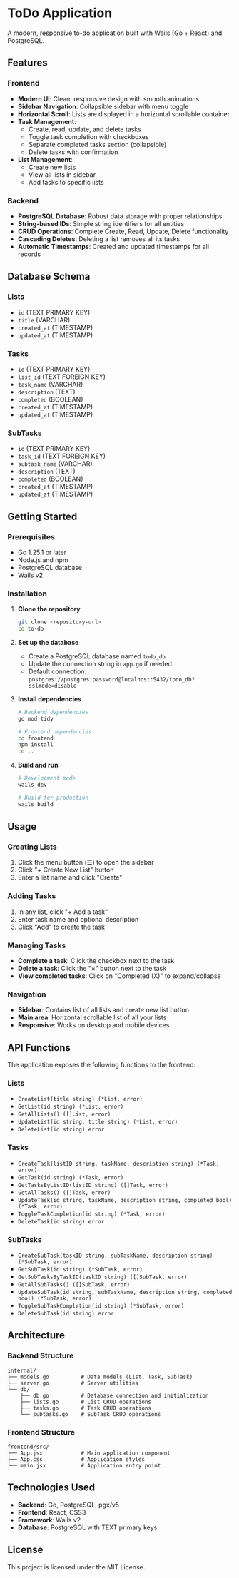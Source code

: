 # ToDo Application

A modern, responsive to-do application built with Wails (Go + React) and PostgreSQL.

## Features

### Frontend
- **Modern UI**: Clean, responsive design with smooth animations
- **Sidebar Navigation**: Collapsible sidebar with menu toggle
- **Horizontal Scroll**: Lists are displayed in a horizontal scrollable container
- **Task Management**: 
  - Create, read, update, and delete tasks
  - Toggle task completion with checkboxes
  - Separate completed tasks section (collapsible)
  - Delete tasks with confirmation
- **List Management**:
  - Create new lists
  - View all lists in sidebar
  - Add tasks to specific lists

### Backend
- **PostgreSQL Database**: Robust data storage with proper relationships
- **String-based IDs**: Simple string identifiers for all entities
- **CRUD Operations**: Complete Create, Read, Update, Delete functionality
- **Cascading Deletes**: Deleting a list removes all its tasks
- **Automatic Timestamps**: Created and updated timestamps for all records

## Database Schema

### Lists
- `id` (TEXT PRIMARY KEY)
- `title` (VARCHAR)
- `created_at` (TIMESTAMP)
- `updated_at` (TIMESTAMP)

### Tasks
- `id` (TEXT PRIMARY KEY)
- `list_id` (TEXT FOREIGN KEY)
- `task_name` (VARCHAR)
- `description` (TEXT)
- `completed` (BOOLEAN)
- `created_at` (TIMESTAMP)
- `updated_at` (TIMESTAMP)

### SubTasks
- `id` (TEXT PRIMARY KEY)
- `task_id` (TEXT FOREIGN KEY)
- `subtask_name` (VARCHAR)
- `description` (TEXT)
- `completed` (BOOLEAN)
- `created_at` (TIMESTAMP)
- `updated_at` (TIMESTAMP)

## Getting Started

### Prerequisites
- Go 1.25.1 or later
- Node.js and npm
- PostgreSQL database
- Wails v2

### Installation

1. **Clone the repository**
   ```bash
   git clone <repository-url>
   cd to-do
   ```

2. **Set up the database**
   - Create a PostgreSQL database named `todo_db`
   - Update the connection string in `app.go` if needed
   - Default connection: `postgres://postgres:password@localhost:5432/todo_db?sslmode=disable`

3. **Install dependencies**
   ```bash
   # Backend dependencies
   go mod tidy
   
   # Frontend dependencies
   cd frontend
   npm install
   cd ..
   ```

4. **Build and run**
   ```bash
   # Development mode
   wails dev
   
   # Build for production
   wails build
   ```

## Usage

### Creating Lists
1. Click the menu button (☰) to open the sidebar
2. Click "+ Create New List" button
3. Enter a list name and click "Create"

### Adding Tasks
1. In any list, click "+ Add a task"
2. Enter task name and optional description
3. Click "Add" to create the task

### Managing Tasks
- **Complete a task**: Click the checkbox next to the task
- **Delete a task**: Click the "×" button next to the task
- **View completed tasks**: Click on "Completed (X)" to expand/collapse

### Navigation
- **Sidebar**: Contains list of all lists and create new list button
- **Main area**: Horizontal scrollable list of all your lists
- **Responsive**: Works on desktop and mobile devices

## API Functions

The application exposes the following functions to the frontend:

### Lists
- `CreateList(title string) (*List, error)`
- `GetList(id string) (*List, error)`
- `GetAllLists() ([]List, error)`
- `UpdateList(id string, title string) (*List, error)`
- `DeleteList(id string) error`

### Tasks
- `CreateTask(listID string, taskName, description string) (*Task, error)`
- `GetTask(id string) (*Task, error)`
- `GetTasksByListID(listID string) ([]Task, error)`
- `GetAllTasks() ([]Task, error)`
- `UpdateTask(id string, taskName, description string, completed bool) (*Task, error)`
- `ToggleTaskCompletion(id string) (*Task, error)`
- `DeleteTask(id string) error`

### SubTasks
- `CreateSubTask(taskID string, subTaskName, description string) (*SubTask, error)`
- `GetSubTask(id string) (*SubTask, error)`
- `GetSubTasksByTaskID(taskID string) ([]SubTask, error)`
- `GetAllSubTasks() ([]SubTask, error)`
- `UpdateSubTask(id string, subTaskName, description string, completed bool) (*SubTask, error)`
- `ToggleSubTaskCompletion(id string) (*SubTask, error)`
- `DeleteSubTask(id string) error`

## Architecture

### Backend Structure
```
internal/
├── models.go          # Data models (List, Task, SubTask)
├── server.go          # Server utilities
└── db/
    ├── db.go          # Database connection and initialization
    ├── lists.go       # List CRUD operations
    ├── tasks.go       # Task CRUD operations
    └── subtasks.go    # SubTask CRUD operations
```

### Frontend Structure
```
frontend/src/
├── App.jsx            # Main application component
├── App.css            # Application styles
└── main.jsx           # Application entry point
```

## Technologies Used

- **Backend**: Go, PostgreSQL, pgx/v5
- **Frontend**: React, CSS3
- **Framework**: Wails v2
- **Database**: PostgreSQL with TEXT primary keys

## License

This project is licensed under the MIT License.